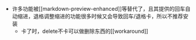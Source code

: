 - 许多功能被[[markdown-preview-enhanced]]等替代了，且其提供的回车自动缩进，退格调整缩进的功能很多时候又会导致回车/退格卡，所以不推荐安装
    - 卡了时，delete不卡可以做删除东西的[[workaround]]